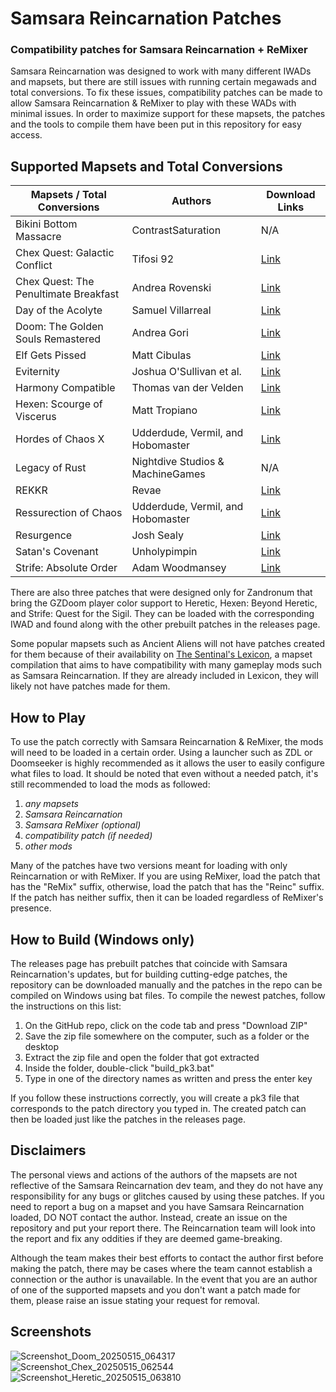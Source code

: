 # Samsara Reincarnation Patches
### Compatibility patches for Samsara Reincarnation + ReMixer
Samsara Reincarnation was designed to work with many different IWADs and mapsets, but there are still issues with running certain megawads and total conversions. To fix these issues, compatibility patches can be made to allow Samsara Reincarnation & ReMixer to play with these WADs with minimal issues. In order to maximize support for these mapsets, the patches and the tools to compile them have been put in this repository for easy access.

## Supported Mapsets and Total Conversions
| Mapsets / Total Conversions | Authors | Download Links |
| --------------------------- | ------- | -------------- |
| Bikini Bottom Massacre | ContrastSaturation | N/A |
| Chex Quest: Galactic Conflict | Tifosi 92 | [Link](http://ipfsnet.com/tifosi92/chexquest/Chex_Quest_GC_v1.2.zip) |
| Chex Quest: The Penultimate Breakfast | Andrea Rovenski | [Link](https://www.doomworld.com/idgames/themes/chex/chextpb) |
| Day of the Acolyte | Samuel Villarreal | [Link](https://www.doomworld.com/idgames/levels/strife/kaiser_23) |
| Doom: The Golden Souls Remastered | Andrea Gori | [Link](https://batandy.itch.io/goldensouls) |
| Elf Gets Pissed | Matt Cibulas | [Link](https://www.doomworld.com/idgames/levels/heretic/Ports/elfgp) |
| Eviternity | Joshua O'Sullivan et al. | [Link](https://www.doomworld.com/idgames/levels/doom2/Ports/megawads/eviternity) |
| Harmony Compatible | Thomas van der Velden | [Link](https://www.doomworld.com/idgames/levels/doom2/Ports/g-i/harmonyc) |
| Hexen: Scourge of Viscerus | Matt Tropiano | [Link](https://www.doomworld.com/idgames/levels/hexen/v-z/viscerus) |
| Hordes of Chaos X | Udderdude, Vermil, and Hobomaster | [Link](https://www.doomworld.com/idgames/levels/heretic/Ports/hocx) |
| Legacy of Rust | Nightdive Studios & MachineGames | N/A |
| REKKR | Revae | [Link](https://mockingbirdsoftworks.com/modversion.html) |
| Ressurection of Chaos | Udderdude, Vermil, and Hobomaster | [Link](https://www.doomworld.com/idgames/levels/hexen/p-r/roc) |
| Resurgence | Josh Sealy | [Link](https://www.doomworld.com/idgames/levels/doom2/Ports/megawads/resurge) |
| Satan's Covenant | Unholypimpin | [Link](https://allfearthesentinel.com/zandronum/download.php?file=satanscovenantv5.3.wad) |
| Strife: Absolute Order | Adam Woodmansey | [Link](https://www.doomworld.com/idgames/levels/strife/sabord) |

There are also three patches that were designed only for Zandronum that bring the GZDoom player color support to Heretic, Hexen: Beyond Heretic, and Strife: Quest for the Sigil. They can be loaded with the corresponding IWAD and found along with the other prebuilt patches in the releases page.

Some popular mapsets such as Ancient Aliens will not have patches created for them because of their availability on [The Sentinal's Lexicon](https://github.com/Mythotic-Tinker-Station/lexicon), a mapset compilation that aims to have compatibility with many gameplay mods such as Samsara Reincarnation. If they are already included in Lexicon, they will likely not have patches made for them.

## How to Play
To use the patch correctly with Samsara Reincarnation & ReMixer, the mods will need to be loaded in a certain order. Using a launcher such as ZDL or Doomseeker is highly recommended as it allows the user to easily configure what files to load. It should be noted that even without a needed patch, it's still recommended to load the mods as followed:

1. *any mapsets*
2. *Samsara Reincarnation*
3. *Samsara ReMixer (optional)*
4. *compatibility patch (if needed)*
5. *other mods*

Many of the patches have two versions meant for loading with only Reincarnation or with ReMixer. If you are using ReMixer, load the patch that has the "ReMix" suffix, otherwise, load the patch that has the "Reinc" suffix. If the patch has neither suffix, then it can be loaded regardless of ReMixer's presence.

## How to Build (Windows only)
The releases page has prebuilt patches that coincide with Samsara Reincarnation's updates, but for building cutting-edge patches, the repository can be downloaded manually and the patches in the repo can be compiled on Windows using bat files. To compile the newest patches, follow the instructions on this list:

1. On the GitHub repo, click on the code tab and press "Download ZIP"
2. Save the zip file somewhere on the computer, such as a folder or the desktop
3. Extract the zip file and open the folder that got extracted
4. Inside the folder, double-click "build_pk3.bat"
5. Type in one of the directory names as written and press the enter key

If you follow these instructions correctly, you will create a pk3 file that corresponds to the patch directory you typed in. The created patch can then be loaded just like the patches in the releases page.

## Disclaimers
The personal views and actions of the authors of the mapsets are not reflective of the Samsara Reincarnation dev team, and they do not have any responsibility for any bugs or glitches caused by using these patches. If you need to report a bug on a mapset and you have Samsara Reincarnation loaded, DO NOT contact the author. Instead, create an issue on the repository and put your report there. The Reincarnation team will look into the report and fix any oddities if they are deemed game-breaking.

Although the team makes their best efforts to contact the author first before making the patch, there may be cases where the team cannot establish a connection or the author is unavailable. In the event that you are an author of one of the supported mapsets and you don't want a patch made for them, please raise an issue stating your request for removal.

## Screenshots
![Screenshot_Doom_20250515_064317](https://github.com/user-attachments/assets/ee7ed845-5c73-4682-b2dd-e7a846e959ee)
![Screenshot_Chex_20250515_062544](https://github.com/user-attachments/assets/7fa36c53-d329-4a38-8df3-3b6e5cfbddb3)
![Screenshot_Heretic_20250515_063810](https://github.com/user-attachments/assets/15f187e1-9b5b-4051-8526-72c43706f318)
